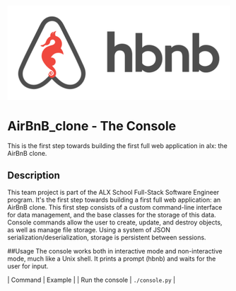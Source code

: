 ![hbnb logo](img/65f4a1dd9c51265f49d0.png)
# AirBnB_clone - The Console
This is the first step towards building the first full web application in alx: the AirBnB clone. 

## Description
This team project is part of the ALX School Full-Stack Software Engineer program. It's the first step towards building a first full web application: an AirBnB clone. This first step consists of a custom command-line interface for data management, and the base classes for the storage of this data. Console commands allow the user to create, update, and destroy objects, as well as manage file storage. Using a system of JSON serialization/deserialization, storage is persistent between sessions.

##Usage
The console works both in interactive mode and non-interactive mode, much like a Unix shell. It prints a prompt (hbnb) and waits for the user for input.

| Command | Example |
| Run the console | `./console.py` |
